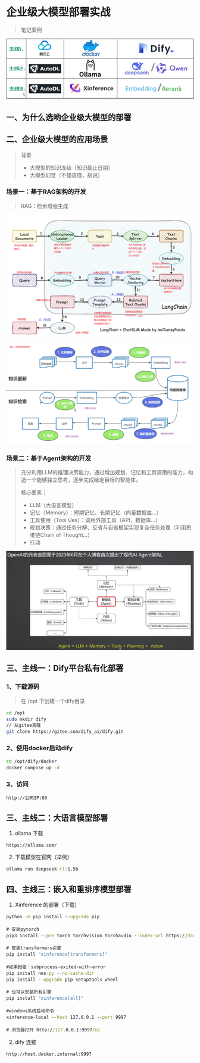 # 企业级大模型部署实战

> 笔记案例

![image-20250828134945351](images/image-20250828134945351.png)

## 一、为什么选哟企业级大模型的部署



## 二、企业级大模型的应用场景

> 背景
>
> - 大模型的知识冻结（知识截止日期）
> - 大模型幻觉（不懂装懂，胡说）

### 场景一：基于RAG架构的开发

> RAG：检索增强生成

![image-20250828135458527](images/image-20250828135458527.png)

![image-20250828140729838](images/image-20250828140729838.png)

### 场景二：基于Agent架构的开发

> 充分利用LLM的推理决策能力，通过增加规划、记忆和工具调用的能力，构造一个能够独立思考，逐步完成给定目标的智能体。
>
> 核心要素：
>
> - LLM（大语言模型）
> - 记忆（Memory）：短期记忆、长期记忆（向量数据库...）
> - 工具使用（Tool Ues）：调用外部工具（API，数据库...）
> - 规划决策：通过任务分解、反省与自省框架实现复杂任务处理（利用思维链Chain of Thought...）
> - 行动

![image-20250828141411308](images/image-20250828141411308.png)

## 三、主线一：Dify平台私有化部署

### 1、下载源码

> 在 /opt 下创建一个dify目录

```bash
cd /opt
sudo mkdir dify
// 从gitee克隆
git clone https://gitee.com/dify_ai/dify.git
```

### 2、使用docker启动dify

```bash
cd /opt/dify/docker
docker compose up -d
```

### 3、访问

```shell
http://公网IP:80
```

## 三、主线二：大语言模型部署

1. ollama 下载

```
https://ollama.com/
```

2. 下载模型在官网（举例）

```cmd
ollama run deepseek-r1:1.5b
```

## 四、主线三：嵌入和重排序模型部署

1. Xinference 的部署（下载）

```cmd
python -m pip install --upgrade pip

# 安装pytorch
pip3 install --pre torch torchvision torchaudio --index-url https://download.pytorch.org/whl/nightly/cu128

# 安装transformers引擎
pip install "xinference[transformers]"

#如果报错：subprocess-exited-with-error 
pip install nes-py --no-cache-dir
pip install --upgrade pip setuptools wheel

# 也可以安装所有引擎
pip install "xinference[all]"

#windows系统启动命令
xinference-local --host 127.0.0.1 --port 9997

# 浏览器打开 http://127.0.0.1:9997/ui
```

2. dify 连接

```
http://host.docker.internal:9997
```

